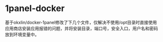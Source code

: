 # 1panel-docker
基于okxlin/docker-1panel修改了下几个文件，仅解决不使用/opt目录时直接使用应用商店安装应用报错的问题，并将安装目录，端口号，安全入口，用户名和密码放到环境变量中。
